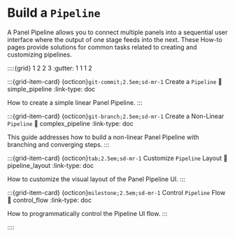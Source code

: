 # Build a `Pipeline`

A Panel Pipeline allows you to connect multiple panels into a sequential user interface where the output of one stage feeds into the next. These How-to pages provide solutions for common tasks related to creating and customizing pipelines.

::::{grid} 1 2 2 3
:gutter: 1 1 1 2

:::{grid-item-card} {octicon}`git-commit;2.5em;sd-mr-1` Create a `Pipeline`
:link: simple_pipeline
:link-type: doc

How to create a simple linear Panel Pipeline.
:::

:::{grid-item-card} {octicon}`git-branch;2.5em;sd-mr-1` Create a Non-Linear `Pipeline`
:link: complex_pipeline
:link-type: doc

This guide addresses how to build a non-linear Panel Pipeline with branching and converging steps.
:::

:::{grid-item-card} {octicon}`tab;2.5em;sd-mr-1` Customize `Pipeline` Layout
:link: pipeline_layout
:link-type: doc

How to customize the visual layout of the Panel Pipeline UI.
:::

:::{grid-item-card} {octicon}`milestone;2.5em;sd-mr-1` Control `Pipeline` Flow
:link: control_flow
:link-type: doc

How to programmatically control the Pipeline UI flow.
:::

::::
